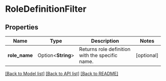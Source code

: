 # RoleDefinitionFilter

## Properties

Name | Type | Description | Notes
------------ | ------------- | ------------- | -------------
**role_name** | Option<**String**> | Returns role definition with the specific name. | [optional]

[[Back to Model list]](../README.md#documentation-for-models) [[Back to API list]](../README.md#documentation-for-api-endpoints) [[Back to README]](../README.md)


